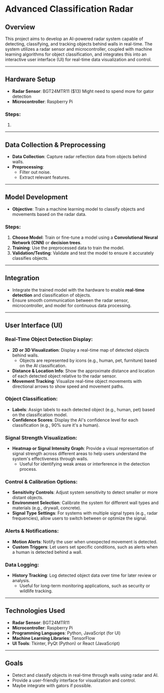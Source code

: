 # Advanced Classification Radar

## Overview
This project aims to develop an AI-powered radar system capable of detecting, classifying, and tracking objects behind walls in real-time. The system utilizes a radar sensor and microcontroller, coupled with machine learning algorithms for object classification, and integrates this into an interactive user interface (UI) for real-time data visualization and control.

---

## Hardware Setup
- **Radar Sensor**: BGT24MTR11 ($13) Might need to spend more for gator detection
- **Microcontroller**: Raspberry Pi

### Steps:
1. 

---

## Data Collection & Preprocessing
- **Data Collection**: Capture radar reflection data from objects behind walls.
- **Preprocessing**:
  - Filter out noise.
  - Extract relevant features.

---

## Model Development
- **Objective**: Train a machine learning model to classify objects and movements based on the radar data.
  
### Steps:
1. **Choose Model**: Train or fine-tune a model using a **Convolutional Neural Network (CNN)** or **decision trees**.
2. **Training**: Use the preprocessed data to train the model.
3. **Validation/Testing**: Validate and test the model to ensure it accurately classifies objects.

---

## Integration
- Integrate the trained model with the hardware to enable **real-time detection** and classification of objects.
- Ensure smooth communication between the radar sensor, microcontroller, and model for continuous data processing.

---

## User Interface (UI)

### Real-Time Object Detection Display:
- **2D or 3D Visualization**: Display a real-time map of detected objects behind walls.
  - Objects are represented by icons (e.g., human, pet, furniture) based on the AI classification.
- **Distance & Location Info**: Show the approximate distance and location of each detected object relative to the radar sensor.
- **Movement Tracking**: Visualize real-time object movements with directional arrows to show speed and movement paths.

### Object Classification:
- **Labels**: Assign labels to each detected object (e.g., human, pet) based on the classification model.
- **Confidence Scores**: Display the AI's confidence level for each classification (e.g., 90% sure it's a human).

### Signal Strength Visualization:
- **Heatmap or Signal Intensity Graph**: Provide a visual representation of signal strength across different areas to help users understand the system's effectiveness through walls.
  - Useful for identifying weak areas or interference in the detection process.

### Control & Calibration Options:
- **Sensitivity Controls**: Adjust system sensitivity to detect smaller or more distant objects.
- **Environment Selection**: Calibrate the system for different wall types and materials (e.g., drywall, concrete).
- **Signal Type Settings**: For systems with multiple signal types (e.g., radar frequencies), allow users to switch between or optimize the signal.

### Alerts & Notifications:
- **Motion Alerts**: Notify the user when unexpected movement is detected.
- **Custom Triggers**: Let users set specific conditions, such as alerts when a human is detected behind a wall.

### Data Logging:
- **History Tracking**: Log detected object data over time for later review or analysis.
  - Useful for long-term monitoring applications, such as security or wildlife tracking.

--- 

## Technologies Used
- **Radar Sensor**: BGT24MTR11
- **Microcontroller**: Raspberry Pi
- **Programming Languages**: Python, JavaScript (for UI)
- **Machine Learning Libraries**: TensorFlow
- **UI Tools**: Tkinter, PyQt (Python) or React (JavaScript)

---

## Goals
- Detect and classify objects in real-time through walls using radar and AI.
- Provide a user-friendly interface for visualization and control.
- Maybe integrate with gators if possible.
